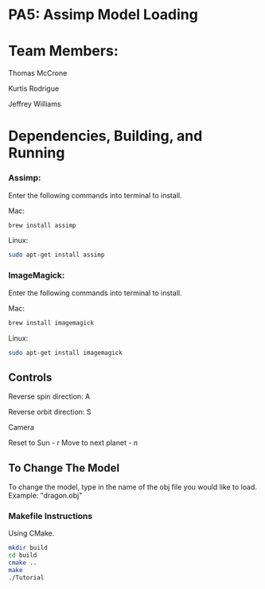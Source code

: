 # PA5: Assimp Model Loading

# Team Members:

Thomas McCrone

Kurtis Rodrigue

Jeffrey Williams

# Dependencies, Building, and Running

### Assimp:

Enter the following commands into terminal to install.

Mac: 
```bash
brew install assimp
```

Linux: 
```bash
sudo apt-get install assimp
```

### ImageMagick:

Enter the following commands into terminal to install.

Mac: 
```bash
brew install imagemagick
```

Linux: 
```bash
sudo apt-get install imagemagick
```


## Controls
Reverse spin direction: A

Reverse orbit direction: S

Camera

Reset to Sun - r
Move to next planet - n

## To Change The Model
To change the model, type in the name of the obj file you would like to load.
Example: "dragon.obj"


### Makefile Instructions 
Using CMake. 

```bash
mkdir build
cd build
cmake ..
make
./Tutorial
```
